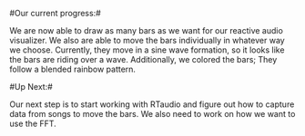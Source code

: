 #Our current progress:#

We are now able to draw as many bars as we want for our reactive audio visualizer. We also are able to move the bars individually
in whatever way we choose. Currently, they move in a sine wave formation, so it looks like the bars are riding over a wave. Additionally,
we colored the bars; They follow a blended rainbow pattern. 

#Up Next:#

Our next step is to start working with RTaudio and figure out how to capture data from songs to move the bars. We also need to work 
on how we want to use the FFT. 
